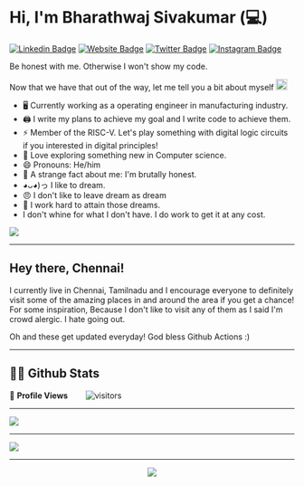 # Hi, I'm Bharathwaj Sivakumar (:computer:)

[![Linkedin Badge](https://img.shields.io/badge/-LinkedIn-0e76a8?style=flat-square&logo=Linkedin&logoColor=white)](https://linkedin.com/in/bharathwajist)
[![Website Badge](https://img.shields.io/badge/Website-3b5998?style=flat-square&logo=google-chrome&logoColor=white)](http://tamaai.com/)
[![Twitter Badge](https://img.shields.io/badge/-Twitter-00acee?style=flat-square&logo=Twitter&logoColor=white)](https://twitter.com/BharathWajist)
[![Instagram Badge](https://img.shields.io/badge/-Instagram-e4405f?style=flat-square&logo=Instagram&logoColor=white)](https://instagram.com/bharathwajist/)
<!-- [![Medium Badge](https://img.shields.io/badge/Medium-12100E?style=flat-square&logo=Medium&logoColor=white)](https://medium.com/@sachinmalhotra) -->

Be honest with me. Otherwise I won't show my code.

<!-- markdownlint-disable MD033 -->
<!-- <a href="https://app.daily.dev/edorado93"><img src="https://github.com/edorado93/edorado93/blob/main/devcard.svg" width="200" align="right" alt="Sachin Malhotra's Dev Card"/></a> -->
<!-- markdownlint-enable MD033 -->

Now that we have that out of the way, let me tell you a bit about myself <img src="https://emojis.slackmojis.com/emojis/images/1520808873/3643/cool-doge.gif?1520808873" width="20" />

* 🖥️ Currently working as a operating engineer in manufacturing industry.
* 🖨️ I write my plans to achieve my goal and I write code to achieve them.
* ⚡ Member of the RISC-V. Let's play something with digital logic circuits if you interested in digital principles!
* 🧐 Love exploring something new in Computer science.
* 😄 Pronouns: He/him
* 🤯 A strange fact about me: I'm brutally honest.
* ◕ᴗ◕)っ I like to dream. 
* 😠 I don't like to leave dream as dream
* 💪 I work hard to attain those dreams.
* I don't whine for what I don't have. I do work to get it at any cost.
<p align="left">
  <img src="https://quotes-github-readme.vercel.app/api?type=horizontal&theme=light)](https://github.com/piyushsuthar/github-readme-quotes" />
</p>
  
 ---
## Hey there, Chennai!

I currently live in Chennai, Tamilnadu and I encourage everyone to definitely visit some of the amazing places in and around the area if you get a chance! For some inspiration, Because I don't like to visit any of them as I said I'm crowd alergic. I hate going out.

Oh and these get updated everyday! God bless Github Actions :)

---
## 👨‍💻 Github Stats
🌱 **Profile Views**&nbsp;&nbsp;&nbsp;&nbsp;&nbsp;&nbsp;&nbsp;
![visitors](https://profile-counter.glitch.me/bharathwajist/count.svg?align=center)

<hr>
 
<img align="center" src="https://github-readme-stats.vercel.app/api/top-langs/?username=bharathwajist&theme=dark&layout=compact" />
 <hr>
<img align="center" src="https://github-readme-stats.vercel.app/api?username=bharathwajist&show_icons=true&theme=dracula" />

<hr>
<p align="center">
  <img src="https://capsule-render.vercel.app/api?type=waving&color=gradient&height=110&section=footer&animation=twinkling"/>
</p>
